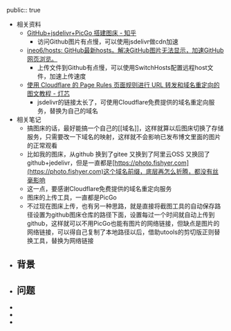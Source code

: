 public:: true

- 相关资料
	- [GitHub+jsdelivr+PicGo 搭建图床 - 知乎](https://zhuanlan.zhihu.com/p/345163512)
		- 访问Github图片有点慢，可以使用jsdelivr做cdn加速
	- [ineo6/hosts: GitHub最新hosts。解决GitHub图片无法显示，加速GitHub网页浏览。](https://github.com/ineo6/hosts)
		- 上传文件到Github有点慢，可以使用SwitchHosts配置远程host文件，加速上传速度
	- [使用 Cloudflare 的 Page Rules 页面规则进行 URL 转发和域名重定向的图文教程 - 灯芯](https://iyideng.cc/blog/cloudflare-url-forwarding-and-domain-name-redirection.html)
		- jsdelivr的链接太长了，可使用Cloudflare免费提供的域名重定向服务，替换为自己的域名
- 相关笔记
	- 搞图床的话，最好能搞一个自己的[[域名]]，这样就算以后图床切换了存储服务，只需要改一下域名的映射，这样就不会影响已发布博文里面的图片的正常观看
	- 比如我的图床，从github 换到了gitee 又换到了阿里云OSS 又换回了github+jedelivr，但是一直都是[https://photo.fishyer.com](https://photo.fishyer.com)这个域名前缀，底层再怎么折腾，都没有丝毫影响
	- 这一点，要感谢Cloudflare免费提供的域名重定向服务
	- 图床的上传工具，一直都是PicGo
	- 不过现在图床上传，也有另一种思路，就是直接将截图工具的自动保存路径设置为github图床仓库的路径下面，设置每过一个时间就自动上传到github，这样就可以不用PicGo也能有图片的网络链接，但缺点是图片的网络链接，可以得自己复制了本地路径以后，借助utools的剪切版正则替换工具，替换为网络链接
- 背景
	-
- 问题
	-
-
-
-